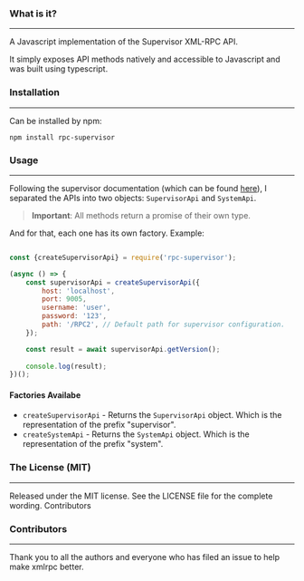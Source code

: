 ### What is it?
___

A Javascript implementation of the Supervisor XML-RPC API.  

It simply exposes API methods natively and accessible to Javascript and was built using typescript.

### Installation
___

Can be installed by npm:
```shell
npm install rpc-supervisor
```

### Usage
___
Following the supervisor documentation (which can be found [here](http://supervisord.org/api.htm)), I separated the APIs into two objects: ``SupervisorApi`` and ``SystemApi``.  

> **Important**: All methods return a promise of their own type.

And for that, each one has its own factory. Example:
```javascript

const {createSupervisorApi} = require('rpc-supervisor');

(async () => {
    const supervisorApi = createSupervisorApi({
        host: 'localhost',
        port: 9005,
        username: 'user',
        password: '123',
        path: '/RPC2', // Default path for supervisor configuration.
    });

    const result = await supervisorApi.getVersion();
    
    console.log(result);
})();
```

#### Factories Availabe
 - ``createSupervisorApi`` - Returns the ``SupervisorApi`` object. Which is the representation of the prefix "supervisor".
 - ``createSystemApi`` - Returns the ``SystemApi`` object. Which is the representation of the prefix "system".

### The License (MIT)
___
Released under the MIT license. See the LICENSE file for the complete wording.
Contributors

### Contributors
___
Thank you to all the authors and everyone who has filed an issue to help make xmlrpc better.